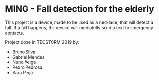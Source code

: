 # MING - Fall detection for the elderly

This project is a device, made to be used as a necklace, that will detect a fall. 
If a fall happens, the device will imediatelly send a text to emergency contacts.

Project done in TECSTORM 2019 by:

- Bruno Silva
- Gabriel Mendes
- Nuno Veiga
- Pedro Pedrosa
- Sara Peça
